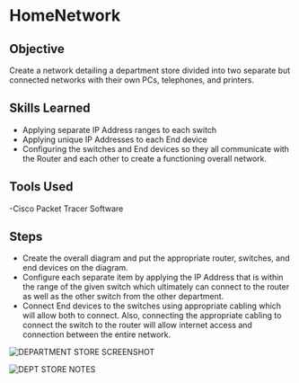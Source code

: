 # HomeNetwork
## Objective
Create a network detailing a department store divided into two separate but connected networks with their own PCs, telephones, and printers. 

## Skills Learned
- Applying separate IP Address ranges to each switch
- Applying unique IP Addresses to each End device
- Configuring the switches and End devices so they all communicate with the Router and each other to create a functioning overall network.

## Tools Used
-Cisco Packet Tracer Software

## Steps 
- Create the overall diagram and put the appropriate router, switches, and end devices on the diagram.
- Configure each separate item by applying the IP Address that is within the range of the given switch which ultimately can connect to the router as well as the other switch from the other department.
- Connect End devices to the switches using appropriate cabling which will allow both to connect. Also, connecting the appropriate cabling to connect the switch to the router will allow internet access and connection between the entire network.

  

![DEPARTMENT STORE SCREENSHOT](https://github.com/user-attachments/assets/af55951e-0a7e-42df-a761-ccb326988ab5)

![DEPT STORE NOTES](https://github.com/user-attachments/assets/a0e1dd97-986a-425b-9bed-67e4271956bd)
